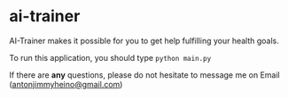 # ai-trainer
AI-Trainer makes it possible for you to get help fulfilling your health goals.

To run this application, you should type ```python main.py```

If there are **any** questions, please do not hesitate to message me on Email (antonjimmyheino@gmail.com)